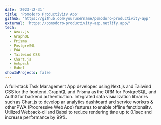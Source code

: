 ```yaml
---
date: '2023-12-31'
title: 'Pomodoro Productivity App'
github: 'https://github.com/yourusername/pomodoro-productivity-app'
external: 'https://pomodoro-productivity-app.netlify.app/'
tech:
  - Next.js
  - GraphQL
  - Prisma
  - PostgreSQL
  - PWA
  - Tailwind CSS
  - Chart.js
  - Webpack
  - Babel
showInProjects: false
---
```


A full-stack Task Management App developed using Next.js and Tailwind CSS for the frontend, GraphQL and Prisma as the ORM for PostgreSQL, and Auth0 for backend authentication. Integrated data visualization libraries such as Chart.js to develop an analytics dashboard and service workers & other PWA (Progressive Web App) features to enable offline functionality. Utilized Webpack-cli and Babel to reduce rendering time up to 0.1sec and increase performance by 99%.